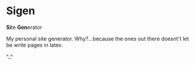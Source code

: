 # Sigen
**Si**te **Gen**erator

My personal site generator. Why?...because  the ones out there doesnt't let be write pages in latex.

^_^
